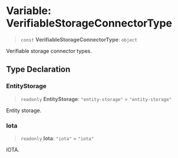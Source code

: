 # Variable: VerifiableStorageConnectorType

> `const` **VerifiableStorageConnectorType**: `object`

Verifiable storage connector types.

## Type Declaration

### EntityStorage

> `readonly` **EntityStorage**: `"entity-storage"` = `"entity-storage"`

Entity storage.

### Iota

> `readonly` **Iota**: `"iota"` = `"iota"`

IOTA.
